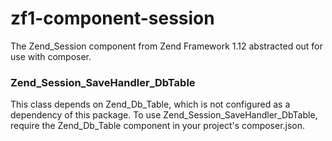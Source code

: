 zf1-component-session
=====================

The Zend_Session component from Zend Framework 1.12 abstracted out for use with composer.


### Zend_Session_SaveHandler_DbTable
This class depends on Zend_Db_Table, which is not configured as a dependency of this package.
To use Zend_Session_SaveHandler_DbTable, require the Zend_Db_Table component in your project's composer.json.